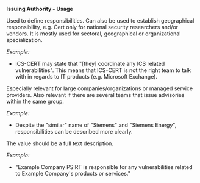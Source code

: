 **Issuing Authority - Usage**

Used to define responsibilities.
Can also be used to establish geographical responsibility, e.g. Cert only for national security researchers and/or vendors.
It is mostly used for sectoral, geographical or organizational specialization.

*Example:*

* ICS-CERT may state that "[they] coordinate any ICS related vulnerabilities".
  This means that ICS-CERT is not the right team to talk with in regards to IT products (e.g. Microsoft Exchange).

Especially relevant for large companies/organizations or managed service providers.
Also relevant if there are several teams that issue advisories within the same group.

*Example:*

* Despite the "similar" name of "Siemens" and "Siemens Energy", responsibilities can be described more clearly.

The value should be a full text description.

*Example:*

* "Example Company PSIRT is responsible for any vulnerabilities related to Example Company's products or services."
